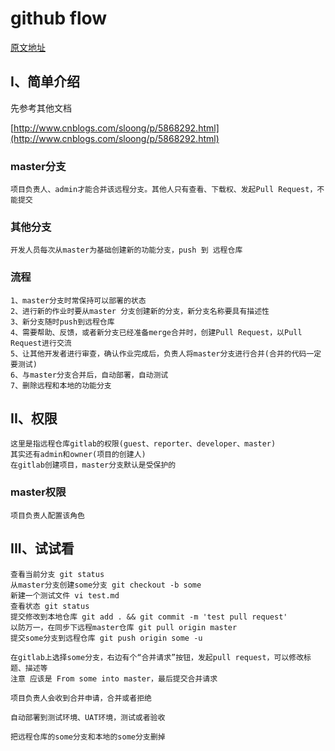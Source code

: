 # github flow
[原文地址](https://github.com/penghcn/start/blob/master/git/github-flow.md)

## I、简单介绍
先参考其他文档 

[http://www.cnblogs.com/sloong/p/5868292.html](http://www.cnblogs.com/sloong/p/5868292.html)

### master分支
    项目负责人、admin才能合并该远程分支。其他人只有查看、下载权、发起Pull Request，不能提交

### 其他分支
    开发人员每次从master为基础创建新的功能分支，push 到 远程仓库
    
### 流程
    1、master分支时常保持可以部署的状态
    2、进行新的作业时要从master 分支创建新的分支，新分支名称要具有描述性
    3、新分支随时push到远程仓库
    4、需要帮助、反馈，或者新分支已经准备merge合并时，创建Pull Request，以Pull Request进行交流
    5、让其他开发者进行审查，确认作业完成后，负责人将master分支进行合并(合并的代码一定要测试)
    6、与master分支合并后，自动部署，自动测试
    7、删除远程和本地的功能分支

## II、权限
    这里是指远程仓库gitlab的权限(guest、reporter、developer、master)
    其实还有admin和owner(项目的创建人)
    在gitlab创建项目，master分支默认是受保护的

### master权限
    项目负责人配置该角色

## III、试试看
    查看当前分支 git status
    从master分支创建some分支 git checkout -b some
    新建一个测试文件 vi test.md
    查看状态 git status
    提交修改到本地仓库 git add . && git commit -m 'test pull request'
    以防万一，在同步下远程master仓库 git pull origin master
    提交some分支到远程仓库 git push origin some -u

    在gitlab上选择some分支，右边有个“合并请求”按钮，发起pull request，可以修改标题、描述等
    注意 应该是 From some into master，最后提交合并请求

    项目负责人会收到合并申请，合并或者拒绝

    自动部署到测试环境、UAT环境，测试或者验收
    
    把远程仓库的some分支和本地的some分支删掉



